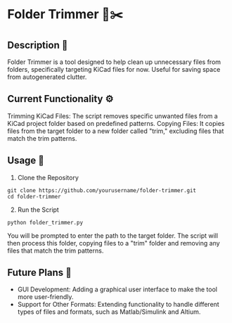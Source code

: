 # Folder Trimmer 📁✂️
## Description 📝
Folder Trimmer is a tool designed to help clean up unnecessary files from folders, specifically targeting KiCad files for now. Useful for saving space from autogenerated clutter. 

## Current Functionality ⚙️
Trimming KiCad Files: The script removes specific unwanted files from a KiCad project folder based on predefined patterns.
Copying Files: It copies files from the target folder to a new folder called "trim," excluding files that match the trim patterns.

## Usage 🚀
1. Clone the Repository
```
git clone https://github.com/yourusername/folder-trimmer.git
cd folder-trimmer
```
2. Run the Script
```
python folder_trimmer.py
```
You will be prompted to enter the path to the target folder. The script will then process this folder, copying files to a "trim" folder and removing any files that match the trim patterns.

## Future Plans 🔮
- GUI Development: Adding a graphical user interface to make the tool more user-friendly.
- Support for Other Formats: Extending functionality to handle different types of files and formats, such as Matlab/Simulink and Altium.
